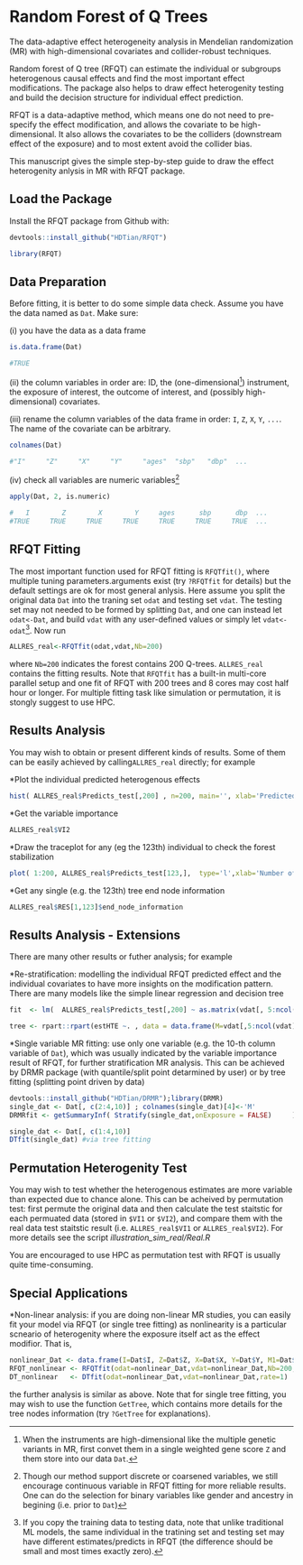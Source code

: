 # Random Forest of Q Trees
The data-adaptive effect heterogeneity analysis in Mendelian randomization (MR) with high-dimensional covariates and collider-robust techniques. 

Random forest of Q tree (RFQT) can estimate the individual or subgroups heterogenous causal effects and find the most important effect modifications. The package also helps to draw effect heterogenity testing and build the decision structure for individual effect prediction. 

RFQT is a data-adaptive method, which means one do not need to pre-specify the effect modification, and allows the covariate to be high-dimensional. It also allows the covariates to be the colliders (downstream effect of the exposure) and to most extent avoid the collider bias.

This manuscript gives the simple step-by-step guide to draw the effect heterogenity anlysis in MR with RFQT package.

## Load the Package
Install the RFQT package from Github with:
```R
devtools::install_github("HDTian/RFQT")
```
```R
library(RFQT)
```


## Data Preparation
Before fitting, it is better to do some simple data check. Assume you have the data named as `Dat`. Make sure: 

(i) you have the data as a data frame
```R
is.data.frame(Dat) 
```
```R
#TRUE
```

(ii) the column variables in order are: ID, the (one-dimensional[^1]) instrument, the exposure of interest, the outcome of interest, and (possibly high-dimensional) covariates.

(iii) rename the column variables of the data frame in order: `I`, `Z`, `X`, `Y`, `...`. The name of the covariate can be arbitrary.
```R
colnames(Dat)
```
```R
#"I"     "Z"     "X"     "Y"     "ages"  "sbp"   "dbp"  ... 
```

(iv) check all variables are numeric variables[^2]
```R
apply(Dat, 2, is.numeric)
```
```R
#   I        Z        X        Y     ages      sbp      dbp  ...
#TRUE     TRUE     TRUE     TRUE     TRUE     TRUE     TRUE  ...
```



[^1]: When the instruments are high-dimensional like the multiple genetic variants in MR, first convet them in a single weighted gene score `Z` and them store into our data `Dat`. 
[^2]: Though our method support discrete or coarsened variables, we still encourage continuous variable in RFQT fitting for more reliable results. One can do the selection for binary variables like gender and ancestry in begining (i.e. prior to `Dat`)  

## RFQT Fitting
The most important function used for RFQT fitting is `RFQTfit()`, where multiple tuning parameters.arguments exist (try `?RFQTfit` for details) but the default settings are ok for most general anlysis. Here assume you split the original data `Dat` into the traning set `odat` and testing set `vdat`. The testing set may not needed to be formed by splitting `Dat`, and one can instead let `odat<-Dat`, and build `vdat` with any user-defined values or simply let `vdat<-odat`[^3]. Now run
```R
ALLRES_real<-RFQTfit(odat,vdat,Nb=200)
```
where `Nb=200` indicates the forest contains 200 Q-trees. `ALLRES_real` contains the fitting results. Note that `RFQTfit` has a built-in multi-core parallel setup and one fit of RFQT with 200 trees and 8 cores may cost half hour or longer. For multiple fitting task like simulation or permutation, it is stongly suggest to use HPC.  

[^3]: If you copy the training data to testing data, note that unlike traditional ML models, the same individual in the tratining set and testing set may have different estimates/predicts in RFQT (the difference should be small and most times exactly zero).

## Results Analysis
You may wish to obtain or present different kinds of results. Some of them can be easily achieved by calling`ALLRES_real` directly; for example

*Plot the individual predicted heterogenous effects
```R
hist( ALLRES_real$Predicts_test[,200] , n=200, main='', xlab='Predicted effect')
```
*Get the variable importance
```R
ALLRES_real$VI2
```
*Draw the traceplot for any (eg the 123th) individual to check the forest stabilization
```R
plot( 1:200, ALLRES_real$Predicts_test[123,],  type='l',xlab='Number of Q trees', ylab='Predicted effect')
```
*Get any single (e.g. the 123th) tree end node information
```R
ALLRES_real$RES[1,123]$end_node_information
```


## Results Analysis - Extensions
There are many other results or futher analysis; for example

*Re-stratification: modelling the individual RFQT predicted effect and the individual covariates to have more insights on the modification pattern. There are many models like the simple linear regression and decision tree
```R
fit  <- lm(  ALLRES_real$Predicts_test[,200] ~ as.matrix(vdat[, 5:ncol(vdat) ])     )#simple linear regression
```
```R
tree <- rpart::rpart(estHTE ~. , data = data.frame(M=vdat[,5:ncol(vdat)],estHTE=ALLRES_real$Predicts_test[,200])) #decision tree
```

*Single variable MR fitting: use only one variable (e.g. the 10-th column variable of `Dat`), which was usually indicated by the variable importance result of RFQT, for further stratification MR analysis. This can be achieved by DRMR package (with quantile/split point detarmined by user) or by tree fitting (splitting point driven by data)
```R
devtools::install_github("HDTian/DRMR");library(DRMR)
single_dat <- Dat[, c(2:4,10)] ; colnames(single_dat)[4]<-'M'
DRMRfit <- getSummaryInf( Stratify(single_dat,onExposure = FALSE)     ) #via DRMR code
```
```R
single_dat <- Dat[, c(1:4,10)]
DTfit(single_dat) #via tree fitting
```

## Permutation Heterogenity Test
You may wish to test whether the heterogenous estimates are more variable than expected due to chance alone. This can be acheived by permutation test: first permute the original data and then calculate the test staitstic for each permuated data (stored in `$VI1` or `$VI2`), and compare them with the real data test staitstic result (i.e. `ALLRES_real$VI1` or `ALLRES_real$VI2`). For more details see the script *illustration_sim_real/Real.R* 

You are encouraged to use HPC as permutation test with RFQT is usually quite time-consuming.

## Special Applications
*Non-linear analysis: if you are doing non-linear MR studies, you can easily fit your model via RFQT (or single tree fitting) as nonlinearity is a particular scneario of heterogenity where the exposure itself act as the effect modifior. That is, 
```R
nonlinear_Dat <- data.frame(I=Dat$I, Z=Dat$Z, X=Dat$X, Y=Dat$Y, M1=Dat$X) #other covariates M2, M3, ... may follow
RFQT_nonlinear <- RFQTfit(odat=nonlinear_Dat,vdat=nonlinear_Dat,Nb=200,rate=1) #RFQT fitting
DT_nonlinear   <- DTfit(odat=nonlinear_Dat,vdat=nonlinear_Dat,rate=1)   #single tree fitting       
```
the further analysis is similar as above. Note that for single tree fitting, you may wish to use the function `GetTree`, which contains more details for the tree nodes information (try `?GetTree` for explanations).

